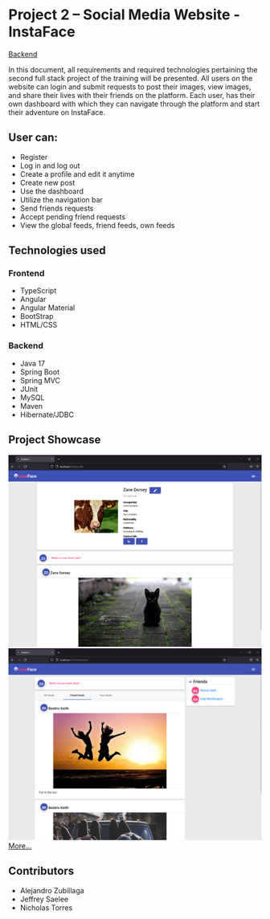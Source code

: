 
# Project 2 – Social Media Website - InstaFace
[Backend](https://github.com/Servation/instaface-app)

In this document, all requirements and required technologies pertaining the second full stack project of the training will be presented. All users on the website can login and submit requests to post their images, view images, and share their lives with their friends on the platform. Each user, has their own dashboard with which they can navigate through the platform and start their adventure on InstaFace.

## User can: 

- Register
- Log in and log out
- Create a profile and edit it anytime
- Create new post
- Use the dashboard
- Utilize the navigation bar
- Send friends requests
- Accept pending friend requests
- View the global feeds, friend feeds, own feeds

## Technologies used

### Frontend
- TypeScript
- Angular
- Angular Material
- BootStrap
- HTML/CSS 

### Backend
- Java 17 
- Spring Boot 
- Spring MVC 
- JUnit 
- MySQL
- Maven 
- Hibernate/JDBC

## Project Showcase

![Profile](/src/assets/images/Profile1.png)
![Feeds](src/assets/images/Feeds1.png)
[More...](https://github.com/nicktor19/social-media-app/tree/master/src/assets/images)

## Contributors

- Alejandro Zubillaga
- Jeffrey Saelee
- Nicholas Torres
